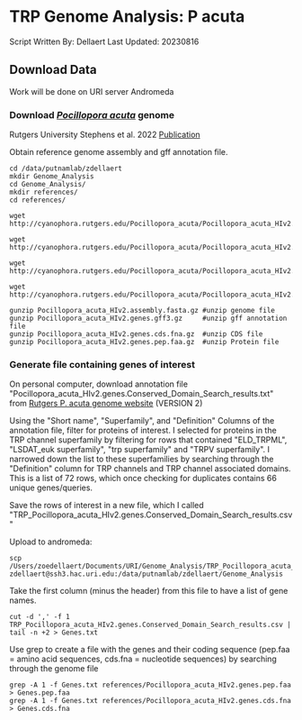# TRP Genome Analysis: P acuta

Script Written By: Dellaert
Last Updated: 20230816

## Download Data

Work will be done on URI server Andromeda

### Download [*Pocillopora acuta*](http://cyanophora.rutgers.edu/Pocillopora_acuta/) genome

Rutgers University Stephens et al. 2022 [Publication](https://academic.oup.com/gigascience/article/doi/10.1093/gigascience/giac098/6815755)

Obtain reference genome assembly and gff annotation file.

```
cd /data/putnamlab/zdellaert
mkdir Genome_Analysis
cd Genome_Analysis/
mkdir references/
cd references/ 

wget http://cyanophora.rutgers.edu/Pocillopora_acuta/Pocillopora_acuta_HIv2.assembly.fasta.gz

wget http://cyanophora.rutgers.edu/Pocillopora_acuta/Pocillopora_acuta_HIv2.genes.gff3.gz

wget http://cyanophora.rutgers.edu/Pocillopora_acuta/Pocillopora_acuta_HIv2.genes.cds.fna.gz

wget http://cyanophora.rutgers.edu/Pocillopora_acuta/Pocillopora_acuta_HIv2.genes.pep.faa.gz

gunzip Pocillopora_acuta_HIv2.assembly.fasta.gz #unzip genome file
gunzip Pocillopora_acuta_HIv2.genes.gff3.gz     #unzip gff annotation file
gunzip Pocillopora_acuta_HIv2.genes.cds.fna.gz  #unzip CDS file
gunzip Pocillopora_acuta_HIv2.genes.pep.faa.gz  #unzip Protein file
```

### Generate file containing genes of interest

On personal computer, download annotation file "Pocillopora_acuta_HIv2.genes.Conserved_Domain_Search_results.txt" from [Rutgers P. acuta genome website](http://cyanophora.rutgers.edu/Pocillopora_acuta/) (VERSION 2)

Using the "Short name", "Superfamily", and "Definition" Columns of the annotation file, filter for proteins of interest. I selected for proteins in the TRP channel superfamily by filtering for rows that contained "ELD_TRPML", "LSDAT_euk superfamily", "trp superfamily" and "TRPV superfamily". I narrowed down the list to these superfamilies by searching through the "Definition" column for TRP channels and TRP channel associated domains. This is a list of 72 rows, which once checking for duplicates contains 66 unique genes/queries.

Save the rows of interest in a new file, which I called "TRP_Pocillopora_acuta_HIv2.genes.Conserved_Domain_Search_results.csv"

Upload to andromeda:

```
scp  /Users/zoedellaert/Documents/URI/Genome_Analysis/TRP_Pocillopora_acuta_HIv2.genes.Conserved_Domain_Search_results.csv zdellaert@ssh3.hac.uri.edu:/data/putnamlab/zdellaert/Genome_Analysis
```

Take the first column (minus the header) from this file to have a list of gene names. 

```
cut -d ',' -f 1 TRP_Pocillopora_acuta_HIv2.genes.Conserved_Domain_Search_results.csv | tail -n +2 > Genes.txt
```

Use grep to create a file with the genes and their coding sequence (pep.faa = amino acid sequences, cds.fna = nucleotide sequences) by searching through the genome file

```
grep -A 1 -f Genes.txt references/Pocillopora_acuta_HIv2.genes.pep.faa > Genes.pep.faa
grep -A 1 -f Genes.txt references/Pocillopora_acuta_HIv2.genes.cds.fna > Genes.cds.fna
```

